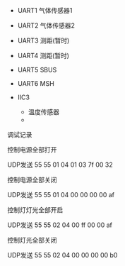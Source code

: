 


- UART1     气体传感器1
- UART2     气体传感器2
- UART3     测距(暂时)
- UART4     测距(暂时)
- UART5     SBUS
- UART6     MSH


- IIC3
  - 温度传感器
  - 


调试记录


控制电源全部打开

UDP发送 55 55 01 04 01 03 7f 00 32

控制电源全部关闭

UDP发送 55 55 01 04 00 00 00 00 af


控制灯灯光全部开启

UDP发送 55 55 02 04 00 ff 00 00 af

控制灯光全部关闭

UDP发送 55 55 02 04 00 00 00 00 b0













